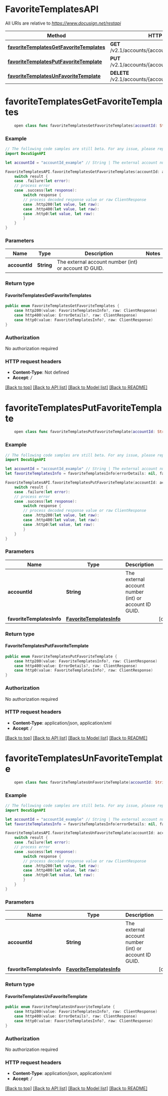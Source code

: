 # FavoriteTemplatesAPI

All URIs are relative to *https://www.docusign.net/restapi*

Method | HTTP request | Description
------------- | ------------- | -------------
[**favoriteTemplatesGetFavoriteTemplates**](FavoriteTemplatesAPI.md#favoritetemplatesgetfavoritetemplates) | **GET** /v2.1/accounts/{accountId}/favorite_templates | 
[**favoriteTemplatesPutFavoriteTemplate**](FavoriteTemplatesAPI.md#favoritetemplatesputfavoritetemplate) | **PUT** /v2.1/accounts/{accountId}/favorite_templates | 
[**favoriteTemplatesUnFavoriteTemplate**](FavoriteTemplatesAPI.md#favoritetemplatesunfavoritetemplate) | **DELETE** /v2.1/accounts/{accountId}/favorite_templates | 


# **favoriteTemplatesGetFavoriteTemplates**
```swift
    open class func favoriteTemplatesGetFavoriteTemplates(accountId: String, headers: HTTPHeaders = DocuSignAPI.customHeaders, beforeSend: (inout ClientRequest) throws -> () = { _ in }) -> EventLoopFuture<FavoriteTemplatesGetFavoriteTemplates>
```



### Example 
```swift
// The following code samples are still beta. For any issue, please report via http://github.com/OpenAPITools/openapi-generator/issues/new
import DocuSignAPI

let accountId = "accountId_example" // String | The external account number (int) or account ID GUID.

FavoriteTemplatesAPI.favoriteTemplatesGetFavoriteTemplates(accountId: accountId).whenComplete { result in
    switch result {
    case .failure(let error):
    // process error
    case .success(let response):
        switch response {
        // process decoded response value or raw ClientResponse
        case .http200(let value, let raw):
        case .http400(let value, let raw):
        case .http0(let value, let raw):
        }
    }
}
```

### Parameters

Name | Type | Description  | Notes
------------- | ------------- | ------------- | -------------
 **accountId** | **String** | The external account number (int) or account ID GUID. | 

### Return type

#### FavoriteTemplatesGetFavoriteTemplates

```swift
public enum FavoriteTemplatesGetFavoriteTemplates {
    case http200(value: FavoriteTemplatesInfo?, raw: ClientResponse)
    case http400(value: ErrorDetails?, raw: ClientResponse)
    case http0(value: FavoriteTemplatesInfo?, raw: ClientResponse)
}
```

### Authorization

No authorization required

### HTTP request headers

 - **Content-Type**: Not defined
 - **Accept**: */*

[[Back to top]](#) [[Back to API list]](../README.md#documentation-for-api-endpoints) [[Back to Model list]](../README.md#documentation-for-models) [[Back to README]](../README.md)

# **favoriteTemplatesPutFavoriteTemplate**
```swift
    open class func favoriteTemplatesPutFavoriteTemplate(accountId: String, favoriteTemplatesInfo: FavoriteTemplatesInfo? = nil, headers: HTTPHeaders = DocuSignAPI.customHeaders, beforeSend: (inout ClientRequest) throws -> () = { _ in }) -> EventLoopFuture<FavoriteTemplatesPutFavoriteTemplate>
```



### Example 
```swift
// The following code samples are still beta. For any issue, please report via http://github.com/OpenAPITools/openapi-generator/issues/new
import DocuSignAPI

let accountId = "accountId_example" // String | The external account number (int) or account ID GUID.
let favoriteTemplatesInfo = favoriteTemplatesInfo(errorDetails: nil, favoriteTemplates: [nil], templatesUpdatedCount: 123) // FavoriteTemplatesInfo |  (optional)

FavoriteTemplatesAPI.favoriteTemplatesPutFavoriteTemplate(accountId: accountId, favoriteTemplatesInfo: favoriteTemplatesInfo).whenComplete { result in
    switch result {
    case .failure(let error):
    // process error
    case .success(let response):
        switch response {
        // process decoded response value or raw ClientResponse
        case .http200(let value, let raw):
        case .http400(let value, let raw):
        case .http0(let value, let raw):
        }
    }
}
```

### Parameters

Name | Type | Description  | Notes
------------- | ------------- | ------------- | -------------
 **accountId** | **String** | The external account number (int) or account ID GUID. | 
 **favoriteTemplatesInfo** | [**FavoriteTemplatesInfo**](FavoriteTemplatesInfo.md) |  | [optional] 

### Return type

#### FavoriteTemplatesPutFavoriteTemplate

```swift
public enum FavoriteTemplatesPutFavoriteTemplate {
    case http200(value: FavoriteTemplatesInfo?, raw: ClientResponse)
    case http400(value: ErrorDetails?, raw: ClientResponse)
    case http0(value: FavoriteTemplatesInfo?, raw: ClientResponse)
}
```

### Authorization

No authorization required

### HTTP request headers

 - **Content-Type**: application/json, application/xml
 - **Accept**: */*

[[Back to top]](#) [[Back to API list]](../README.md#documentation-for-api-endpoints) [[Back to Model list]](../README.md#documentation-for-models) [[Back to README]](../README.md)

# **favoriteTemplatesUnFavoriteTemplate**
```swift
    open class func favoriteTemplatesUnFavoriteTemplate(accountId: String, favoriteTemplatesInfo: FavoriteTemplatesInfo? = nil, headers: HTTPHeaders = DocuSignAPI.customHeaders, beforeSend: (inout ClientRequest) throws -> () = { _ in }) -> EventLoopFuture<FavoriteTemplatesUnFavoriteTemplate>
```



### Example 
```swift
// The following code samples are still beta. For any issue, please report via http://github.com/OpenAPITools/openapi-generator/issues/new
import DocuSignAPI

let accountId = "accountId_example" // String | The external account number (int) or account ID GUID.
let favoriteTemplatesInfo = favoriteTemplatesInfo(errorDetails: nil, favoriteTemplates: [nil], templatesUpdatedCount: 123) // FavoriteTemplatesInfo |  (optional)

FavoriteTemplatesAPI.favoriteTemplatesUnFavoriteTemplate(accountId: accountId, favoriteTemplatesInfo: favoriteTemplatesInfo).whenComplete { result in
    switch result {
    case .failure(let error):
    // process error
    case .success(let response):
        switch response {
        // process decoded response value or raw ClientResponse
        case .http200(let value, let raw):
        case .http400(let value, let raw):
        case .http0(let value, let raw):
        }
    }
}
```

### Parameters

Name | Type | Description  | Notes
------------- | ------------- | ------------- | -------------
 **accountId** | **String** | The external account number (int) or account ID GUID. | 
 **favoriteTemplatesInfo** | [**FavoriteTemplatesInfo**](FavoriteTemplatesInfo.md) |  | [optional] 

### Return type

#### FavoriteTemplatesUnFavoriteTemplate

```swift
public enum FavoriteTemplatesUnFavoriteTemplate {
    case http200(value: FavoriteTemplatesInfo?, raw: ClientResponse)
    case http400(value: ErrorDetails?, raw: ClientResponse)
    case http0(value: FavoriteTemplatesInfo?, raw: ClientResponse)
}
```

### Authorization

No authorization required

### HTTP request headers

 - **Content-Type**: application/json, application/xml
 - **Accept**: */*

[[Back to top]](#) [[Back to API list]](../README.md#documentation-for-api-endpoints) [[Back to Model list]](../README.md#documentation-for-models) [[Back to README]](../README.md)

